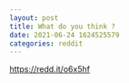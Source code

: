 ```yaml
--- 
layout: post 
title: What do you think ? 
date: 2021-06-24 1624525579 
categories: reddit 
--- 
```

https://redd.it/o6x5hf